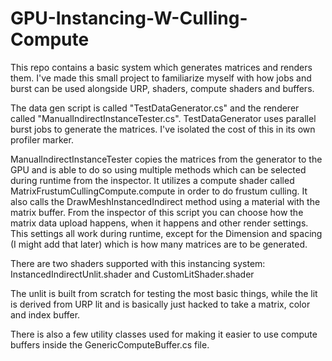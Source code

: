 # GPU-Instancing-W-Culling-Compute
This repo contains a basic system which generates matrices and renders them.
I've made this small project to familiarize myself with how jobs and burst can be used alongside URP, shaders, compute shaders and buffers.

The data gen script is called "TestDataGenerator.cs" and the renderer called "ManualIndirectInstanceTester.cs".
TestDataGenerator uses parallel burst jobs to generate the matrices. I've isolated the cost of this in its own profiler marker.

ManualIndirectInstanceTester copies the matrices from the generator to the GPU and is able to do so using multiple methods which can be selected during runtime from the inspector.
It utilizes a compute shader called MatrixFrustumCullingCompute.compute in order to do frustum culling.
It also calls the DrawMeshInstancedIndirect method using a material with the matrix buffer.
From the inspector of this script you can choose how the matrix data upload happens, when it happens and other render settings.
This settings all work during runtime, except for the Dimension and spacing (I might add that later) which is how many matrices are to be generated.

There are two shaders supported with this instancing system:
InstancedIndirectUnlit.shader and CustomLitShader.shader

The unlit is built from scratch for testing the most basic things, while the lit is derived from URP lit and is basically just hacked to take a matrix, color and index buffer.

There is also a few utility classes used for making it easier to use compute buffers inside the GenericComputeBuffer.cs file.